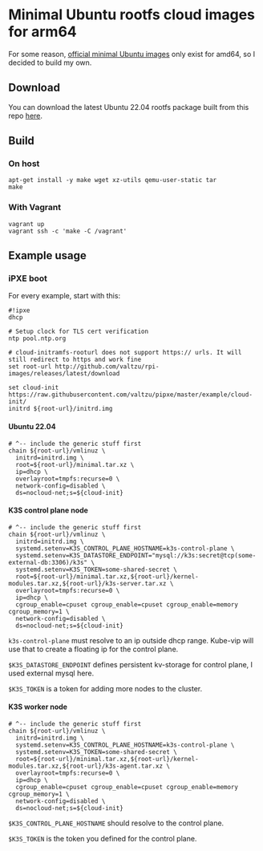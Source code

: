 # Minimal Ubuntu rootfs cloud images for arm64

For some reason, [official minimal Ubuntu images](https://cloud-images.ubuntu.com/minimal/daily/focal/current/) only
exist for amd64, so I decided to build my own.

## Download
You can download the latest Ubuntu 22.04 rootfs package built from this repo [here](https://github.com/valtzu/rpi-images/releases/latest/download/jammy-minimal-cloudimg-arm64.tar.xz).

## Build

### On host
```
apt-get install -y make wget xz-utils qemu-user-static tar
make
```

### With Vagrant
```
vagrant up
vagrant ssh -c 'make -C /vagrant'
```

## Example usage

### iPXE boot

For every example, start with this:

```
#!ipxe
dhcp

# Setup clock for TLS cert verification
ntp pool.ntp.org

# cloud-initramfs-rooturl does not support https:// urls. It will still redirect to https and work fine
set root-url http://github.com/valtzu/rpi-images/releases/latest/download

set cloud-init https://raw.githubusercontent.com/valtzu/pipxe/master/example/cloud-init/
initrd ${root-url}/initrd.img
```

#### Ubuntu 22.04
```
# ^-- include the generic stuff first
chain ${root-url}/vmlinuz \
  initrd=initrd.img \
  root=${root-url}/minimal.tar.xz \
  ip=dhcp \
  overlayroot=tmpfs:recurse=0 \
  network-config=disabled \
  ds=nocloud-net;s=${cloud-init}
```

#### K3S control plane node
```
# ^-- include the generic stuff first
chain ${root-url}/vmlinuz \
  initrd=initrd.img \
  systemd.setenv=K3S_CONTROL_PLANE_HOSTNAME=k3s-control-plane \
  systemd.setenv=K3S_DATASTORE_ENDPOINT="mysql://k3s:secret@tcp(some-external-db:3306)/k3s" \
  systemd.setenv=K3S_TOKEN=some-shared-secret \
  root=${root-url}/minimal.tar.xz,${root-url}/kernel-modules.tar.xz,${root-url}/k3s-server.tar.xz \
  overlayroot=tmpfs:recurse=0 \
  ip=dhcp \
  cgroup_enable=cpuset cgroup_enable=cpuset cgroup_enable=memory cgroup_memory=1 \
  network-config=disabled \
  ds=nocloud-net;s=${cloud-init}
```

`k3s-control-plane` must resolve to an ip outside dhcp range. Kube-vip will use that to create a floating ip for the control plane.

`$K3S_DATASTORE_ENDPOINT` defines persistent kv-storage for control plane, I used external mysql here.

`$K3S_TOKEN` is a token for adding more nodes to the cluster.

#### K3S worker node
```
# ^-- include the generic stuff first
chain ${root-url}/vmlinuz \
  initrd=initrd.img \
  systemd.setenv=K3S_CONTROL_PLANE_HOSTNAME=k3s-control-plane \
  systemd.setenv=K3S_TOKEN=some-shared-secret \
  root=${root-url}/minimal.tar.xz,${root-url}/kernel-modules.tar.xz,${root-url}/k3s-agent.tar.xz \
  overlayroot=tmpfs:recurse=0 \
  ip=dhcp \
  cgroup_enable=cpuset cgroup_enable=cpuset cgroup_enable=memory cgroup_memory=1 \
  network-config=disabled \
  ds=nocloud-net;s=${cloud-init}
```

`$K3S_CONTROL_PLANE_HOSTNAME` should resolve to the control plane.

`$K3S_TOKEN` is the token you defined for the control plane.
